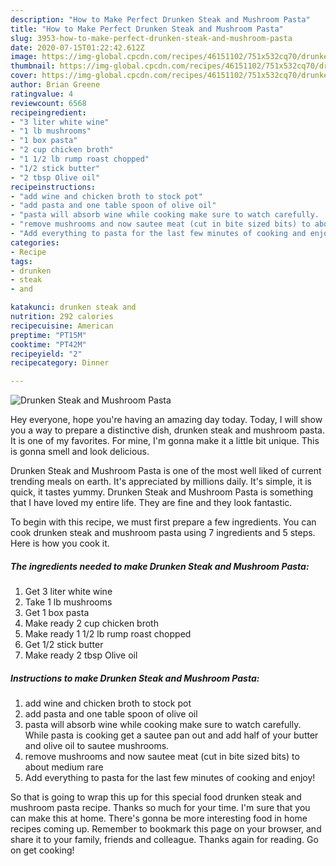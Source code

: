 ```yaml
---
description: "How to Make Perfect Drunken Steak and Mushroom Pasta"
title: "How to Make Perfect Drunken Steak and Mushroom Pasta"
slug: 3953-how-to-make-perfect-drunken-steak-and-mushroom-pasta
date: 2020-07-15T01:22:42.612Z
image: https://img-global.cpcdn.com/recipes/46151102/751x532cq70/drunken-steak-and-mushroom-pasta-recipe-main-photo.jpg
thumbnail: https://img-global.cpcdn.com/recipes/46151102/751x532cq70/drunken-steak-and-mushroom-pasta-recipe-main-photo.jpg
cover: https://img-global.cpcdn.com/recipes/46151102/751x532cq70/drunken-steak-and-mushroom-pasta-recipe-main-photo.jpg
author: Brian Greene
ratingvalue: 4
reviewcount: 6568
recipeingredient:
- "3 liter white wine"
- "1 lb mushrooms"
- "1 box pasta"
- "2 cup chicken broth"
- "1 1/2 lb rump roast chopped"
- "1/2 stick butter"
- "2 tbsp Olive oil"
recipeinstructions:
- "add wine and chicken broth to stock pot"
- "add pasta and one table spoon of olive oil"
- "pasta will absorb wine while cooking make sure to watch carefully.  While pasta is cooking get a sautee pan out and add half of your butter and olive oil to sautee mushrooms."
- "remove mushrooms and now sautee meat (cut in bite sized bits) to about medium rare"
- "Add everything to pasta for the last few minutes of cooking and enjoy!"
categories:
- Recipe
tags:
- drunken
- steak
- and

katakunci: drunken steak and 
nutrition: 292 calories
recipecuisine: American
preptime: "PT15M"
cooktime: "PT42M"
recipeyield: "2"
recipecategory: Dinner

---
```



![Drunken Steak and Mushroom Pasta](https://img-global.cpcdn.com/recipes/46151102/751x532cq70/drunken-steak-and-mushroom-pasta-recipe-main-photo.jpg)

Hey everyone, hope you're having an amazing day today. Today, I will show you a way to prepare a distinctive dish, drunken steak and mushroom pasta. It is one of my favorites. For mine, I'm gonna make it a little bit unique. This is gonna smell and look delicious.

Drunken Steak and Mushroom Pasta is one of the most well liked of current trending meals on earth. It's appreciated by millions daily. It's simple, it is quick, it tastes yummy. Drunken Steak and Mushroom Pasta is something that I have loved my entire life. They are fine and they look fantastic.




To begin with this recipe, we must first prepare a few ingredients. You can cook drunken steak and mushroom pasta using 7 ingredients and 5 steps. Here is how you cook it.

<!--inarticleads1-->

##### The ingredients needed to make Drunken Steak and Mushroom Pasta:

1. Get 3 liter white wine
1. Take 1 lb mushrooms
1. Get 1 box pasta
1. Make ready 2 cup chicken broth
1. Make ready 1 1/2 lb rump roast chopped
1. Get 1/2 stick butter
1. Make ready 2 tbsp Olive oil




<!--inarticleads2-->

##### Instructions to make Drunken Steak and Mushroom Pasta:

1. add wine and chicken broth to stock pot
1. add pasta and one table spoon of olive oil
1. pasta will absorb wine while cooking make sure to watch carefully.  While pasta is cooking get a sautee pan out and add half of your butter and olive oil to sautee mushrooms.
1. remove mushrooms and now sautee meat (cut in bite sized bits) to about medium rare
1. Add everything to pasta for the last few minutes of cooking and enjoy!




So that is going to wrap this up for this special food drunken steak and mushroom pasta recipe. Thanks so much for your time. I'm sure that you can make this at home. There's gonna be more interesting food in home recipes coming up. Remember to bookmark this page on your browser, and share it to your family, friends and colleague. Thanks again for reading. Go on get cooking!
